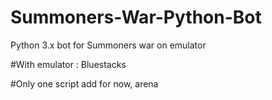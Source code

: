 # Summoners-War-Python-Bot
Python 3.x bot for Summoners war on emulator

#With emulator : Bluestacks

#Only one script add for now, arena


